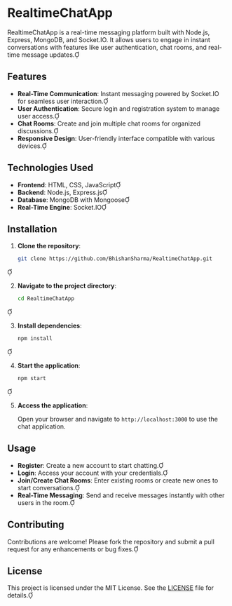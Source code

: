 # RealtimeChatApp

RealtimeChatApp is a real-time messaging platform built with Node.js, Express, MongoDB, and Socket.IO. It allows users to engage in instant conversations with features like user authentication, chat rooms, and real-time message updates.

## Features

- **Real-Time Communication**: Instant messaging powered by Socket.IO for seamless user interaction.
- **User Authentication**: Secure login and registration system to manage user access.
- **Chat Rooms**: Create and join multiple chat rooms for organized discussions.
- **Responsive Design**: User-friendly interface compatible with various devices.

## Technologies Used

- **Frontend**: HTML, CSS, JavaScript
- **Backend**: Node.js, Express.js
- **Database**: MongoDB with Mongoose
- **Real-Time Engine**: Socket.IO

## Installation

1. **Clone the repository**:

   ```bash
   git clone https://github.com/BhishanSharma/RealtimeChatApp.git
   ```


2. **Navigate to the project directory**:

   ```bash
   cd RealtimeChatApp
   ```


3. **Install dependencies**:

   ```bash
   npm install
   ```


4. **Start the application**:

   ```bash
   npm start
   ```


5. **Access the application**:

   Open your browser and navigate to `http://localhost:3000` to use the chat application.

## Usage

- **Register**: Create a new account to start chatting.
- **Login**: Access your account with your credentials.
- **Join/Create Chat Rooms**: Enter existing rooms or create new ones to start conversations.
- **Real-Time Messaging**: Send and receive messages instantly with other users in the room.

## Contributing

Contributions are welcome! Please fork the repository and submit a pull request for any enhancements or bug fixes.

## License

This project is licensed under the MIT License. See the [LICENSE](LICENSE) file for details.
